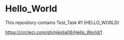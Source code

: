 # Hello_World
This repository contains Test_Task #1 (HELLO_WORLD)

https://circleci.com/gh/nikolja06/Hello_World/1
